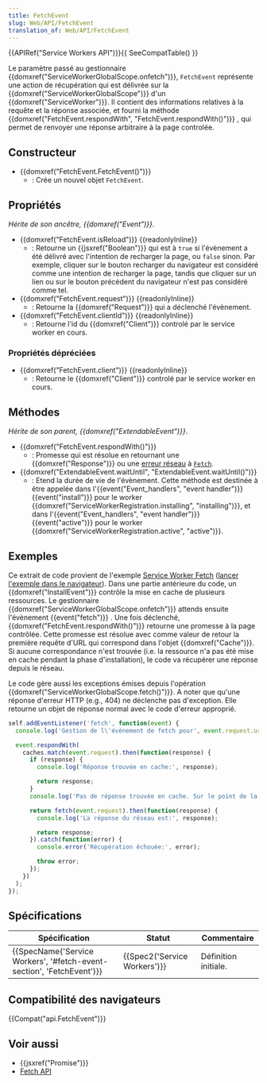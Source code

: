 ```yaml
---
title: FetchEvent
slug: Web/API/FetchEvent
translation_of: Web/API/FetchEvent
---
```

{{APIRef("Service Workers API")}}{{ SeeCompatTable() }}

Le paramètre passé au gestionnaire {{domxref("ServiceWorkerGlobalScope.onfetch")}}, `FetchEvent` représente une action de récupération qui est délivrée sur la {{domxref("ServiceWorkerGlobalScope")}} d'un {{domxref("ServiceWorker")}}. Il contient des informations relatives à la requête et la réponse associée, et fourni la méthode {{domxref("FetchEvent.respondWith", "FetchEvent.respondWith()")}} , qui permet de renvoyer une réponse arbitraire à la page controlée.

## Constructeur

- {{domxref("FetchEvent.FetchEvent()")}}
  - : Crée un nouvel objet `FetchEvent`.

## Propriétés

_Hérite de son ancêtre, {{domxref("Event")}}_.

- {{domxref("FetchEvent.isReload")}} {{readonlyInline}}
  - : Retourne un {{jsxref("Boolean")}} qui est à `true` si l'évènement a été délivré avec l'intention de recharger la page, ou `false` sinon. Par exemple, cliquer sur le bouton recharger du navigateur est considéré comme une intention de recharger la page, tandis que cliquer sur un lien ou sur le bouton précédent du navigateur n'est pas considéré comme tel.
- {{domxref("FetchEvent.request")}} {{readonlyInline}}
  - : Retourne la {{domxref("Request")}} qui a déclenché l'évènement.
- {{domxref("FetchEvent.clientId")}} {{readonlyInline}}
  - : Retourne l'id du {{domxref("Client")}} controlé par le service worker en cours.

### Propriétés dépréciées

- {{domxref("FetchEvent.client")}} {{readonlyInline}}
  - : Retourne le {{domxref("Client")}} controlé par le service worker en cours.

## Méthodes

_Hérite de son parent,_ _{{domxref("ExtendableEvent")}}_.

- {{domxref("FetchEvent.respondWith()")}}
  - : Promesse qui est résolue en retournant une {{domxref("Response")}} ou une [erreur réseau](http://fetch.spec.whatwg.org/#concept-network-error)  à [`Fetch`](http://fetch.spec.whatwg.org/#concept-fetch).
- {{domxref("ExtendableEvent.waitUntil", "ExtendableEvent.waitUntil()")}}
  - : Etend la durée de vie de l'évènement. Cette méthode est destinée à être appelée dans l'{{event("Event_handlers", "event handler")}} {{event("install")}} pour le worker {{domxref("ServiceWorkerRegistration.installing", "installing")}}, et dans l'{{event("Event_handlers", "event handler")}} {{event("active")}} pour le worker {{domxref("ServiceWorkerRegistration.active", "active")}}.

## Exemples

Ce extrait de code provient de l'exemple [Service Worker Fetch](https://github.com/GoogleChrome/samples/blob/gh-pages/service-worker/prefetch/service-worker.js) ([lancer l'exemple dans le navigateur](https://googlechrome.github.io/samples/service-worker/prefetch/)). Dans une partie antérieure du code,  un {{domxref("InstallEvent")}} contrôle la mise en cache de plusieurs ressources. Le gestionnaire {{domxref("ServiceWorkerGlobalScope.onfetch")}} attends ensuite l'évènement {{event("fetch")}} . Une fois déclenché, {{domxref("FetchEvent.respondWith()")}} retourne une promesse à la page contrôlée. Cette promesse est résolue avec comme valeur de retour la première requête d'URL qui correspond dans l'objet {{domxref("Cache")}}. Si aucune correspondance n'est trouvée (i.e. la ressource n'a pas été mise en cache pendant la phase d'installation), le code va récupérer une réponse depuis le réseau.

Le code gère aussi les exceptions émises depuis l'opération {{domxref("ServiceWorkerGlobalScope.fetch()")}}. A noter que qu'une réponse d'erreur HTTP (e.g., 404) ne déclenche pas d'exception. Elle retourne un objet de réponse normal avec le code d'erreur approprié.

```js
self.addEventListener('fetch', function(event) {
  console.log('Gestion de l\'évènement de fetch pour', event.request.url);

  event.respondWith(
    caches.match(event.request).then(function(response) {
      if (response) {
        console.log('Réponse trouvée en cache:', response);

        return response;
      }
      console.log('Pas de réponse trouvée en cache. Sur le point de la récupérer via le réseau...');

      return fetch(event.request).then(function(response) {
        console.log('La réponse du réseau est:', response);

        return response;
      }).catch(function(error) {
        console.error('Récupération échouée:', error);

        throw error;
      });
    })
  );
});
```

## Spécifications

| Spécification                                                                                | Statut                               | Commentaire          |
| -------------------------------------------------------------------------------------------- | ------------------------------------ | -------------------- |
| {{SpecName('Service Workers', '#fetch-event-section', 'FetchEvent')}} | {{Spec2('Service Workers')}} | Définition initiale. |

## Compatibilité des navigateurs

{{Compat("api.FetchEvent")}}

## Voir aussi

- {{jsxref("Promise")}}
- [Fetch API](/fr/docs/Web/API/Fetch_API)
